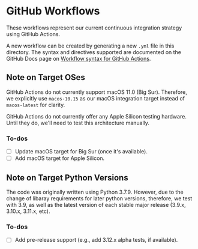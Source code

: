 # GitHub Workflows

These workflows represent our current continuous integration strategy using
GitHub Actions.

A new workflow can be created by generating a new `.yml` file in this directory.
The syntax and directives supported are documented on the GitHub Docs page on
[Workflow syntax for GitHub
Actions](https://docs.github.com/en/actions/reference/workflow-syntax-for-github-actions).

## Note on Target OSes

GitHub Actions do not currently support macOS 11.0 (Big Sur). Therefore, we
explicitly use `macos-10.15` as our macOS integration target instead of
`macos-latest` for clarity.

GitHub Actions do not currently offer any Apple Silicon testing hardware. Until
they do, we'll need to test this architecture manually.

### To-dos

  * [ ] Update macOS target for Big Sur (once it's available).
  * [ ] Add macOS target for Apple Silicon.

## Note on Target Python Versions

The code was originally written using Python 3.7.9. However, due to the change of libaray requirements for later python versions, therefore, we test with 3.9, as well as the latest version of each stable major release (3.9.x, 3.10.x, 3.11.x, etc).

### To-dos

  * [ ] Add pre-release support (e.g., add 3.12.x alpha tests, if available).
